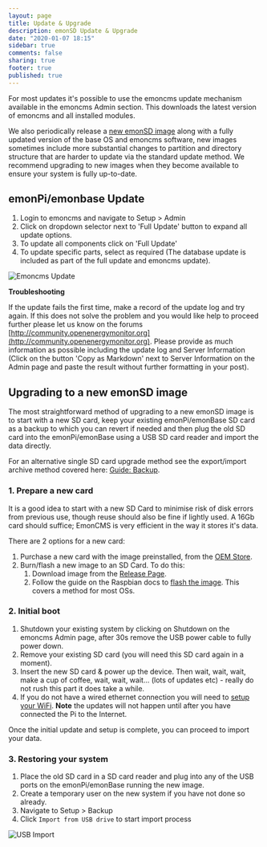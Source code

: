 ```yaml
---
layout: page
title: Update & Upgrade
description: emonSD Update & Upgrade
date: "2020-01-07 18:15"
sidebar: true
comments: false
sharing: true
footer: true
published: true
---
```


For most updates it's possible to use the emoncms update mechanism available in the emoncms Admin section. This downloads the latest version of emoncms and all installed modules.

We also periodically release a [new emonSD image](https://github.com/openenergymonitor/emonpi/wiki/emonSD-pre-built-SD-card-Download-&-Change-Log) along with a fully updated version of the base OS and emoncms software, new images sometimes include more substantial changes to partition and directory structure that are harder to update via the standard update method. We recommend upgrading to new images when they become available to ensure your system is fully up-to-date.

## emonPi/emonbase Update

1. Login to emoncms and navigate to Setup > Admin
2. Click on dropdown selector next to 'Full Update' button to expand all update options.
3. To update all components click on 'Full Update'
4. To update specific parts, select as required (The database update is included as part of the full update and emoncms update).

![Emoncms Update](/images/setup/emoncms_update.png)

**Troubleshooting**

If the update fails the first time, make a record of the update log and try again. If this does not solve the problem and you would like help to proceed further please let us know on the forums [http://community.openenergymonitor.org](http://community.openenergymonitor.org). Please provide as much information as possible including the update log and Server Information (Click on the button 'Copy as Markdown' next to Server Information on the Admin page and paste the result without further formatting in your post).

## Upgrading to a new emonSD image

The most straightforward method of upgrading to a new emonSD image is to start with a new SD card, keep your existing emonPi/emonBase SD card as a backup to which you can revert if needed and then plug the old SD card into the emonPi/emonBase using a USB SD card reader and import the data directly. 

For an alternative single SD card upgrade method see the export/import archive method covered here: [Guide: Backup](https://guide.openenergymonitor.org/setup/import/).

### 1. Prepare a new card

It is a good idea to start with a new SD Card to minimise risk of disk errors from previous use, though reuse should also be fine if lightly used. A 16Gb card should suffice; EmonCMS is very efficient in the way it stores it's data.

There are 2 options for a new card:

1. Purchase a new card with the image preinstalled, from the [OEM Store](https://shop.openenergymonitor.com/emonsd-pre-loaded-raspberry-pi-sd-card/).
2. Burn/flash a new image to an SD Card. To do this:
    1. Download image from the [Release Page](https://github.com/openenergymonitor/emonpi/wiki/emonSD-pre-built-SD-card-Download-&-Change-Log#download-11-gb).
    1. Follow the guide on the Raspbian docs to [flash the image](https://www.raspberrypi.org/documentation/installation/installing-images/README.md). This covers a method for most OSs.

### 2. Initial boot

1. Shutdown your existing system by clicking on Shutdown on the emoncms Admin page, after 30s remove the USB power cable to fully power down.
2. Remove your existing SD card (you will need this SD card again in a moment).
3. Insert the new SD card & power up the device. Then wait, wait, wait, make a cup of coffee, wait, wait, wait… (lots of updates etc) - really do not rush this part it does take a while.
4. If you do not have a wired ethernet connection you will need to [setup your WiFi](https://guide.openenergymonitor.org/setup/connect/#1a-connect-to-wifi). **Note** the updates will not happen until after you have connected the Pi to the Internet.

Once the initial update and setup is complete, you can proceed to import your data.

### 3. Restoring your system

1. Place the old SD card in a SD card reader and plug into any of the USB ports on the emonPi/emonBase running the new image.
2. Create a temporary user on the new system if you have not done so already.
3. Navigate to Setup > Backup
4. Click `Import from USB drive` to start import process

![USB Import](/images/setup/usb_import.png)
